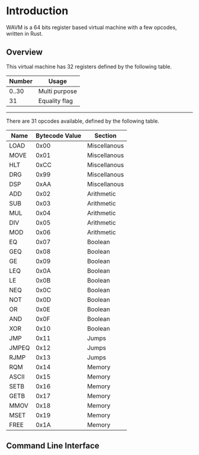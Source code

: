 # Introduction

WAVM is a 64 bits register based virtual machine with a few opcodes, written in Rust.

## Overview

This virtual machine has 32 registers defined by the following table.

| Number |     Usage      |
|--------|----------------|
|  0..30 |  Multi purpose |
|   31   |  Equality flag |

---

There are 31 opcodes available, defined by the following table.

| Name | Bytecode Value | Section |
|------|----------------|---------|
| LOAD |     0x00       | Miscellanous |
| MOVE |     0x01       | Miscellanous |
| HLT  |     0xCC       | Miscellanous |
| DRG  |     0x99       | Miscellanous |
| DSP  |     0xAA       | Miscellanous |
| ADD  |     0x02       |  Arithmetic  |
| SUB  |     0x03       |  Arithmetic  |
| MUL  |     0x04       |  Arithmetic  |
| DIV  |     0x05       |  Arithmetic  |
| MOD  |     0x06       |  Arithmetic  |
|  EQ  |     0x07       |   Boolean    |
| GEQ  |     0x08       |   Boolean    |
|  GE  |     0x09       |   Boolean    |
| LEQ  |     0x0A       |   Boolean    |
|  LE  |     0x0B       |   Boolean    |
| NEQ  |     0x0C       |   Boolean    |
|  NOT |     0x0D       |   Boolean    |
|  OR  |     0x0E       |   Boolean    |
| AND  |     0x0F       |   Boolean    |
| XOR  |     0x10       |   Boolean    |
|  JMP |     0x11       |    Jumps     |
|JMPEQ |     0x12       |    Jumps     |
| RJMP |     0x13       |    Jumps     |
| RQM  |     0x14       |    Memory    |
|ASCII |     0x15       |    Memory    |
| SETB |     0x16       |    Memory    |
| GETB |     0x17       |    Memory    |
| MMOV |     0x18       |    Memory    |
| MSET |     0x19       |    Memory    |
| FREE |     0x1A       |    Memory    |


## Command Line Interface

